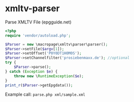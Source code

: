 # xmltv-parser
Parse XMLTV File (epgguide.net)

```php
<?php
require 'vendor/autoload.php';

$Parser = new \macropage\xmltv\parser\parser();
$Parser->setFile($argv[1]);
$Parser->setOffset('P0Y0DT1H0M0S');
$Parser->setChannelfilter('prosiebenmaxx.de'); //optional
try {
	$Parser->parse();
} catch (Exception $e) {
	throw new \RuntimeException($e);
}
print_r($Parser->getEpgdata());
```

Example call: `parse.php xml/sample.xml`
